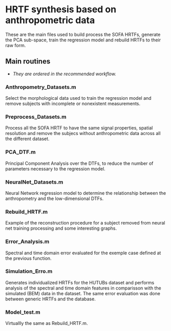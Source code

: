 # HRTF synthesis based on anthropometric data 

These are the main files used to build process the SOFA HRTFs, generate the PCA sub-space, train the regression model and rebuild HRTFs to their raw form.

## Main routines

* *They are ordered in the recommended workflow.*


### Anthropometry_Datasets.m

Select the morphological data used to train the regression model and remove subjects with incomplete or nonexistent measurements.


### Preprocess_Datasets.m

Process all the SOFA HRTF to have the same signal properties, spatial resolution and remove the subjecs without anthropometric data across all the different dataset. 


### PCA_DTF.m

Principal Component Analysis over the DTFs, to reduce the number of parameters necessary to the regression model. 


### NeuralNet_Datasets.m

Neural Network regression model to determine the relationship between the anthropometry and the low-dimensional DTFs.


### Rebuild_HRTF.m 

Example of the reconstruction procedure for a subject removed from neural net training processing and some interesting graphs.


### Error_Analysis.m

Spectral and time domain error evaluated for the exemple case defined at the previous function. 


### Simulation_Erro.m

Generates individualized HRTFs for the HUTUBs dataset and performs analysis of the spectral and time domain features in comparisson with the simulated (BEM) data in the dataset. The same error evaluation was done between generic HRTFs and the database. 


### Model_test.m

Virtuallly the same as Rebuild_HRTF.m. 

